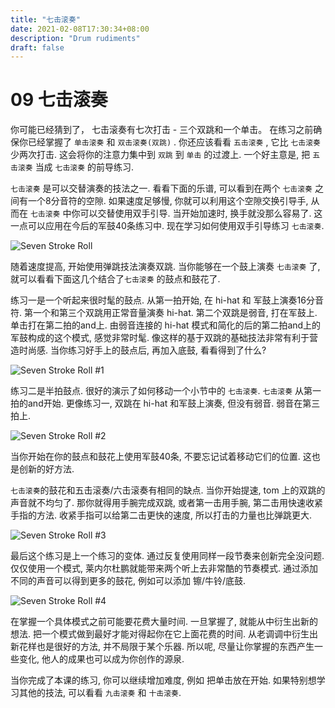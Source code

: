 ```yaml
---
title: "七击滚奏"
date: 2021-02-08T17:30:34+08:00
description: "Drum rudiments"
draft: false
---
```


# 09 七击滚奏

你可能已经猜到了， 七击滚奏有七次打击 - 三个双跳和一个单击。 在练习之前确保你已经掌握了 `单击滚奏` 和 `双击滚奏(双跳)` . 你还应该看看 `五击滚奏` , 它比 `七击滚奏` 少两次打击. 这会将你的注意力集中到 `双跳` 到 `单击` 的过渡上. 一个好主意是, 把 `五击滚奏` 当成 `七击滚奏` 的前导练习.

`七击滚奏` 是可以交替演奏的技法之一. 看看下面的乐谱, 可以看到在两个 `七击滚奏` 之间有一个8分音符的空隙. 如果速度足够慢, 你就可以利用这个空隙交换引导手, 从而在 `七击滚奏` 中你可以交替使用双手引导. 当开始加速时, 换手就没那么容易了. 这一点可以应用在今后的军鼓40条练习中. 现在学习如何使用双手引导练习 `七击滚奏`.

![Seven Stroke Roll](https://i.loli.net/2021/02/08/1Tawu9HPJcCVqlj.gif)

随着速度提高, 开始使用弹跳技法演奏双跳. 当你能够在一个鼓上演奏 `七击滚奏` 了, 就可以看看下面这几个结合了`七击滚奏` 的鼓点和鼓花了.

练习一是一个听起来很时髦的鼓点. 从第一拍开始, 在 hi-hat 和 军鼓上演奏16分音符. 第一个和第三个双跳用正常音量演奏 hi-hat. 第二个双跳是弱音, 打在军鼓上. 单击打在第二拍的and上. 由弱音连接的 hi-hat 模式和简化的后的第二拍and上的军鼓构成的这个模式, 感觉非常时髦. 像这样的基于双跳的基础技法非常有利于营造时尚感. 当你练习好手上的鼓点后, 再加入底鼓, 看看得到了什么?

![Seven Stroke Roll #1](https://i.loli.net/2021/02/08/x6qcJ1QjXEVGiTM.gif)

练习二是半拍鼓点. 很好的演示了如何移动一个小节中的 `七击滚奏`. `七击滚奏` 从第一拍的and开始. 更像练习一, 双跳在 hi-hat 和军鼓上演奏, 但没有弱音. 弱音在第三拍上.

![Seven Stroke Roll #2](https://i.loli.net/2021/02/08/QndobYT81CEAUme.gif)

当你开始在你的鼓点和鼓花上使用军鼓40条, 不要忘记试着移动它们的位置. 这也是创新的好方法.

`七击滚奏`的鼓花和五击滚奏/六击滚奏有相同的缺点. 当你开始提速, tom 上的双跳的声音就不均匀了. 那你就得用手腕完成双跳, 或者第一击用手腕, 第二击用快速收紧手指的方法. 收紧手指可以给第二击更快的速度, 所以打击的力量也比弹跳更大.

![Seven Stroke Roll #3](https://i.loli.net/2021/02/08/lSwe2QCvVN7TYPx.gif)

最后这个练习是上一个练习的变体. 通过反复使用同样一段节奏来创新完全没问题. 仅仅使用一个模式, 莱内尔杜鹏就能带来两个听上去非常酷的节奏模式. 通过添加不同的声音可以得到更多的鼓花, 例如可以添加 镲/牛铃/底鼓.

![Seven Stroke Roll #4](https://i.loli.net/2021/02/08/d6N8XAOSL3Yxnve.gif)

在掌握一个具体模式之前可能要花费大量时间. 一旦掌握了, 就能从中衍生出新的想法. 把一个模式做到最好才能对得起你在它上面花费的时间. 从老调调中衍生出新花样也是很好的方法, 并不局限于某个乐器. 所以呢, 尽量让你掌握的东西产生一些变化, 他人的成果也可以成为你创作的源泉.

当你完成了本课的练习, 你可以继续增加难度, 例如 把单击放在开始. 如果特别想学习其他的技法, 可以看看 `九击滚奏` 和 `十击滚奏`.